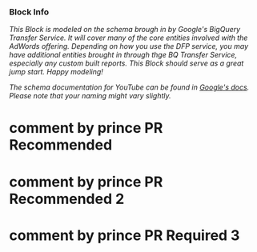 ### Block Info

_This Block is modeled on the schema brough in by Google's BigQuery Transfer Service. It will cover many of the core entities involved with the AdWords offering. Depending on how you use the DFP service, you may have additional entities brought in through thge BQ Transfer Service, especially any custom built reports. This Block should serve as a great jump start. Happy modeling!_

_The schema documentation for YouTube can be found in [Google's docs](https://developers.google.com/apis-explorer/#p/youtube/v3/). Please note that your naming might vary slightly._


# comment by prince PR Recommended
# comment by prince PR Recommended 2
# comment by prince PR Required 3
